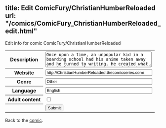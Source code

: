 title: Edit ComicFury/ChristianHumberReloaded
url: "/comics/ComicFury_ChristianHumberReloaded_edit.html"
---
Edit info for comic ComicFury/ChristianHumberReloaded

<form name="comic" action="http://gaepostmail.appspot.com/comic/" method="post">
<table class="comicinfo">
<tr>
<th>Description</th><td><textarea name="description" cols="40" rows="3">Once upon a time, an unpopular kid in a boarding school had his anime taken away and he turned to writing. He created what is simultaneously the worst and the best story ever created. This is that story's comic-book interpretation. You have been warned. Christian Humber Reloaded rips off/steals from every video game and anime ever made. Yes, even that one. It also has Bionicles. And Hitler. And it's supposed to be serious.</textarea></td>
</tr>
<tr>
<th>Website</th><td><input type="text" name="url" value="http://ChristianHumberReloaded.thecomicseries.com/" size="40"/></td>
</tr>
<tr>
<th>Genre</th><td><input type="text" name="genre" value="Other" size="40"/></td>
</tr>
<tr>
<th>Language</th><td><input type="text" name="language" value="English" size="40"/></td>
</tr>
<tr>
<th>Adult content</th><td><input type="checkbox" name="adult" value="adult" /></td>
</tr>
<tr>
<th></th><td>
<input type="hidden" name="comic" value="ComicFury_ChristianHumberReloaded" />
<input type="submit" name="submit" value="Submit" />
</td>
</tr>
</table>
</form>

Back to the [comic](ComicFury_ChristianHumberReloaded.html).
